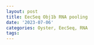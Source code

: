 ```yaml
---
layout: post
title: EecSeq Obj1b RNA pooling
date: '2023-07-06'
categories: Oyster, EecSeq, RNA
tags: 
---
```

